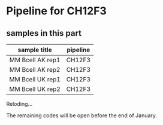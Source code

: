 # Pipeline for CH12F3

## samples in this part
| sample title | pipeline |
| :---: | :---: |
| MM Bcell AK rep1 | CH12F3 |
| MM Bcell AK rep2 | CH12F3 |
| MM Bcell UK rep1 | CH12F3 |
| MM Bcell UK rep2 | CH12F3 |


Reloding...

The remaining codes will be open before the end of January.
